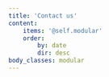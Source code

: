```yaml
---
title: 'Contact us'
content:
    items: '@self.modular'
    order:
        by: date
        dir: desc
body_classes: modular
---
```


